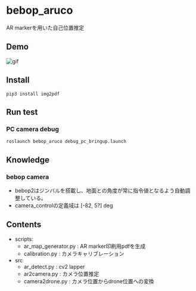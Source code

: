 # bebop_aruco
AR markerを用いた自己位置推定

## Demo
![gif](https://user-images.githubusercontent.com/49784413/205934399-fef364bc-57ce-4aa3-a017-b2a13ddc7f4c.gif)

## Install
```
pip3 install img2pdf
```

## Run test
### PC camera debug
```
roslaunch bebop_aruco debug_pc_bringup.launch
```

## Knowledge
### bebop camera
- bebop2はジンバルを搭載し、地面との角度が常に指令値となるよう自動調整している。
- camera_controlの定義域は [-82, 5?] deg


## Contents
- scripts:
    - ar_map_generator.py : AR marker印刷用pdfを生成
    - calibration.py : カメラキャリブレーション
- src
    - ar_detect.py : cv2 lapper
    - ar2camera.py : カメラ位置推定
    - camera2drone.py : カメラ位置からdrone位置への変換
